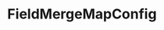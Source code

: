 ---
optionsClassName: FieldMergeMapConfig
optionsClassFullName: MigrationTools._EngineV1.Configuration.FieldMap.FieldMergeMapConfig
configurationSamples:
- name: default
  description: 
  code: >-
    {
      "$type": "FieldMergeMapConfig",
      "WorkItemTypeName": "*",
      "sourceFields": [
        "System.Description",
        "System.Status"
      ],
      "targetField": "System.Description",
      "formatExpression": "{0} \n {1}"
    }
  sampleFor: MigrationTools._EngineV1.Configuration.FieldMap.FieldMergeMapConfig
description: Ever wanted to merge two or three fields? This mapping will let you do just that.
className: FieldMergeMapConfig
typeName: FieldMaps
architecture: v2
options:
- parameterName: formatExpression
  type: String
  description: missng XML code comments
  defaultValue: missng XML code comments
- parameterName: sourceFields
  type: List
  description: missng XML code comments
  defaultValue: missng XML code comments
- parameterName: targetField
  type: String
  description: missng XML code comments
  defaultValue: missng XML code comments
- parameterName: WorkItemTypeName
  type: String
  description: missng XML code comments
  defaultValue: missng XML code comments
status: ready
processingTarget: Work Item Field
classFile: /src/MigrationTools/_EngineV1/Configuration/FieldMap/FieldMergeMapConfig.cs
optionsClassFile: /src/MigrationTools/_EngineV1/Configuration/FieldMap/FieldMergeMapConfig.cs

redirectFrom:
- /Reference/v2/FieldMaps/FieldMergeMapConfig/
layout: reference
toc: true
permalink: /Reference/FieldMaps/FieldMergeMapConfig/
title: FieldMergeMapConfig
categories:
- FieldMaps
- v2
topics:
- topic: notes
  path: /FieldMaps/FieldMergeMapConfig-notes.md
  exists: false
  markdown: ''
- topic: introduction
  path: /FieldMaps/FieldMergeMapConfig-introduction.md
  exists: false
  markdown: ''

---